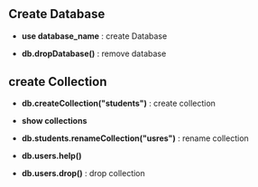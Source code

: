# 

## Create Database 

- **use database_name** : create Database

- **db.dropDatabase()** : remove database

## create Collection

- **db.createCollection("students")** : create collection

- **show collections**

- **db.students.renameCollection("usres")** : rename collection

- **db.users.help()** 

- **db.users.drop()** : drop collection

  

  

